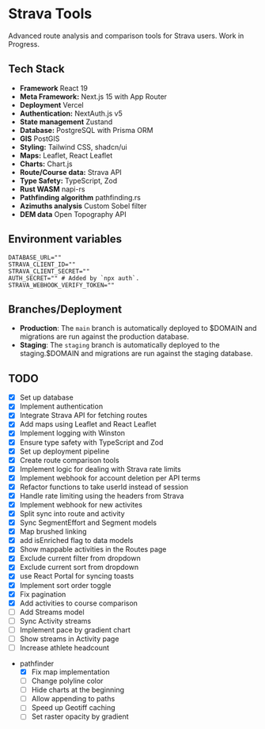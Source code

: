 # Strava Tools

Advanced route analysis and comparison tools for Strava users. Work in Progress.

## Tech Stack

- **Framework** React 19
- **Meta Framework:** Next.js 15 with App Router
- **Deployment** Vercel
- **Authentication:** NextAuth.js v5
- **State management** Zustand
- **Database:** PostgreSQL with Prisma ORM
- **GIS** PostGIS
- **Styling:** Tailwind CSS, shadcn/ui
- **Maps:** Leaflet, React Leaflet
- **Charts:** Chart.js
- **Route/Course data:** Strava API
- **Type Safety:** TypeScript, Zod
- **Rust WASM** napi-rs
- **Pathfinding algorithm** pathfinding.rs
- **Azimuths analysis**  Custom Sobel filter
- **DEM data** Open Topography API

## Environment variables

```
DATABASE_URL=""
STRAVA_CLIENT_ID=""
STRAVA_CLIENT_SECRET=""
AUTH_SECRET="" # Added by `npx auth`.
STRAVA_WEBHOOK_VERIFY_TOKEN=""
```

## Branches/Deployment

- **Production**: The `main` branch is automatically deployed to $DOMAIN and migrations are run against the production database.
- **Staging**: The `staging` branch is automatically deployed to the staging.$DOMAIN and migrations are run against the staging database.

## TODO

- [x] Set up database
- [x] Implement authentication
- [x] Integrate Strava API for fetching routes
- [x] Add maps using Leaflet and React Leaflet
- [x] Implement logging with Winston
- [x] Ensure type safety with TypeScript and Zod
- [x] Set up deployment pipeline
- [x] Create route comparison tools
- [x] Implement logic for dealing with Strava rate limits
- [x] Implement webhook for account deletion per API terms
- [x] Refactor functions to take userId instead of session
- [x] Handle rate limiting using the headers from Strava
- [x] Implement webhook for new activites
- [x] Split sync into route and activity
- [x] Sync SegmentEffort and Segment models
- [X] Map brushed linking
- [X] add isEnriched flag to data models
- [X] Show mappable activities in the Routes page
- [X] Exclude current filter from dropdown
- [X] Exclude current sort from dropdown
- [X] use React Portal for syncing toasts
- [X] Implement sort order toggle
- [X] Fix pagination
- [X] Add activities to course comparison
- [ ] Add Streams model
- [ ] Sync Activity streams
- [ ] Implement pace by gradient chart
- [ ] Show streams in Activity page
- [ ] Increase athlete headcount
- pathfinder
  - [X] Fix map implementation
  - [ ] Change polyline color
  - [ ] Hide charts at the beginning
  - [ ] Allow appending to paths
  - [ ] Speed up Geotiff caching 
  - [ ] Set raster opacity by gradient
